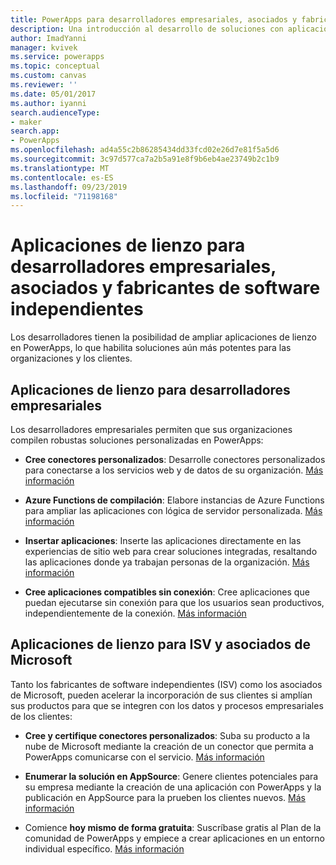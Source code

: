 ```yaml
---
title: PowerApps para desarrolladores empresariales, asociados y fabricantes de software independientes | Microsoft Docs
description: Una introducción al desarrollo de soluciones con aplicaciones de lienzo.
author: ImadYanni
manager: kvivek
ms.service: powerapps
ms.topic: conceptual
ms.custom: canvas
ms.reviewer: ''
ms.date: 05/01/2017
ms.author: iyanni
search.audienceType:
- maker
search.app:
- PowerApps
ms.openlocfilehash: ad4a55c2b86285434dd33fcd02e26d7e81f5a5d6
ms.sourcegitcommit: 3c97d577ca7a2b5a91e8f9b6eb4ae23749b2c1b9
ms.translationtype: MT
ms.contentlocale: es-ES
ms.lasthandoff: 09/23/2019
ms.locfileid: "71198168"
---
```

# <a name="canvas-apps-for-enterprise-developers-partners-and-isvs"></a>Aplicaciones de lienzo para desarrolladores empresariales, asociados y fabricantes de software independientes

Los desarrolladores tienen la posibilidad de ampliar aplicaciones de lienzo en PowerApps, lo que habilita soluciones aún más potentes para las organizaciones y los clientes.

## <a name="canvas-apps-for-enterprise-developers"></a>Aplicaciones de lienzo para desarrolladores empresariales

Los desarrolladores empresariales permiten que sus organizaciones compilen robustas soluciones personalizadas en PowerApps:

- **Cree conectores personalizados**: Desarrolle conectores personalizados para conectarse a los servicios web y de datos de su organización. [Más información](https://docs.microsoft.com/connectors/custom-connectors/)

- **Azure Functions de compilación**: Elabore instancias de Azure Functions para ampliar las aplicaciones con lógica de servidor personalizada. [Más información](https://docs.microsoft.com/azure/azure-functions/functions-powerapps-scenario)

- **Insertar aplicaciones**: Inserte las aplicaciones directamente en las experiencias de sitio web para crear soluciones integradas, resaltando las aplicaciones donde ya trabajan personas de la organización. [Más información](embed-apps-dev.md)

- **Cree aplicaciones compatibles sin conexión**: Cree aplicaciones que puedan ejecutarse sin conexión para que los usuarios sean productivos, independientemente de la conexión. [Más información](offline-apps.md)

## <a name="canvas-apps-for-isvs-and-microsoft-partners"></a>Aplicaciones de lienzo para ISV y asociados de Microsoft

Tanto los fabricantes de software independientes (ISV) como los asociados de Microsoft, pueden acelerar la incorporación de sus clientes si amplían sus productos para que se integren con los datos y procesos empresariales de los clientes:

- **Cree y certifique conectores personalizados**: Suba su producto a la nube de Microsoft mediante la creación de un conector que permita a PowerApps comunicarse con el servicio. [Más información](https://docs.microsoft.com/connectors/custom-connectors/submit-certification)

- **Enumerar la solución en AppSource**: Genere clientes potenciales para su empresa mediante la creación de una aplicación con PowerApps y la publicación en AppSource para la prueben los clientes nuevos. [Más información](dev-appsource-test-drive.md)

- Comience **hoy mismo de forma gratuita**: Suscríbase gratis al Plan de la comunidad de PowerApps y empiece a crear aplicaciones en un entorno individual específico. [Más información](../dev-community-plan.md)

